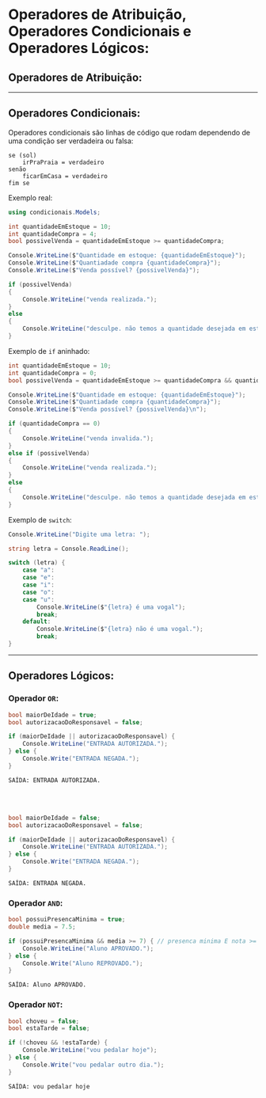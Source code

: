 # Operadores de Atribuição, Operadores Condicionais e Operadores Lógicos:
## Operadores de Atribuição:

---

## Operadores Condicionais:

Operadores condicionais são linhas de código que rodam dependendo de uma condição ser verdadeira ou falsa:

```
se (sol)
    irPraPraia = verdadeiro
senão
    ficarEmCasa = verdadeiro
fim se
```

Exemplo real:

```csharp
using condicionais.Models;

int quantidadeEmEstoque = 10;
int quantidadeCompra = 4;
bool possivelVenda = quantidadeEmEstoque >= quantidadeCompra;

Console.WriteLine($"Quantidade em estoque: {quantidadeEmEstoque}");
Console.WriteLine($"Quantiadade compra {quantidadeCompra}");
Console.WriteLine($"Venda possível? {possivelVenda}");

if (possivelVenda)
{
    Console.WriteLine("venda realizada.");
} 
else
{
    Console.WriteLine("desculpe. não temos a quantidade desejada em estoque");
}
```

Exemplo de `if` aninhado:

```csharp
int quantidadeEmEstoque = 10;
int quantidadeCompra = 0;
bool possivelVenda = quantidadeEmEstoque >= quantidadeCompra && quantidadeCompra > 0;

Console.WriteLine($"Quantidade em estoque: {quantidadeEmEstoque}");
Console.WriteLine($"Quantiadade compra {quantidadeCompra}");
Console.WriteLine($"Venda possível? {possivelVenda}\n");

if (quantidadeCompra == 0)
{
    Console.WriteLine("venda invalida.");
}
else if (possivelVenda)
{
    Console.WriteLine("venda realizada.");
}
else
{
    Console.WriteLine("desculpe. não temos a quantidade desejada em estoque");
}
```

Exemplo de `switch`:

```cs
Console.WriteLine("Digite uma letra: ");

string letra = Console.ReadLine();

switch (letra) {
    case "a":
    case "e":
    case "i":
    case "o":
    case "u":
        Console.WriteLine($"{letra} é uma vogal");
        break;
    default:
        Console.WriteLine($"{letra} não é uma vogal.");
        break;
}
```

---

## Operadores Lógicos:

### Operador `OR`:

```cs
bool maiorDeIdade = true;
bool autorizacaoDoResponsavel = false;

if (maiorDeIdade || autorizacaoDoResponsavel) {
    Console.WriteLine("ENTRADA AUTORIZADA.");
} else {
    Console.Write("ENTRADA NEGADA.");
}

```
`SAÍDA: ENTRADA AUTORIZADA.`

<br><br>

```cs
bool maiorDeIdade = false;
bool autorizacaoDoResponsavel = false;

if (maiorDeIdade || autorizacaoDoResponsavel) {
    Console.WriteLine("ENTRADA AUTORIZADA.");
} else {
    Console.Write("ENTRADA NEGADA.");
}
```
`SAÍDA: ENTRADA NEGADA.`

### Operador `AND`:

```csharp
bool possuiPresencaMinima = true;
double media = 7.5;

if (possuiPresencaMinima && media >= 7) { // presenca minima E nota >= 7
    Console.WriteLine("Aluno APROVADO.");
} else {
    Console.Write("Aluno REPROVADO.");
}
```

`SAÍDA: Aluno APROVADO.`

### Operador `NOT`:
    
```cs
bool choveu = false;
bool estaTarde = false;

if (!choveu && !estaTarde) {
    Console.WriteLine("vou pedalar hoje");
} else {
    Console.Write("vou pedalar outro dia.");
}
```
`SAÍDA: vou pedalar hoje`